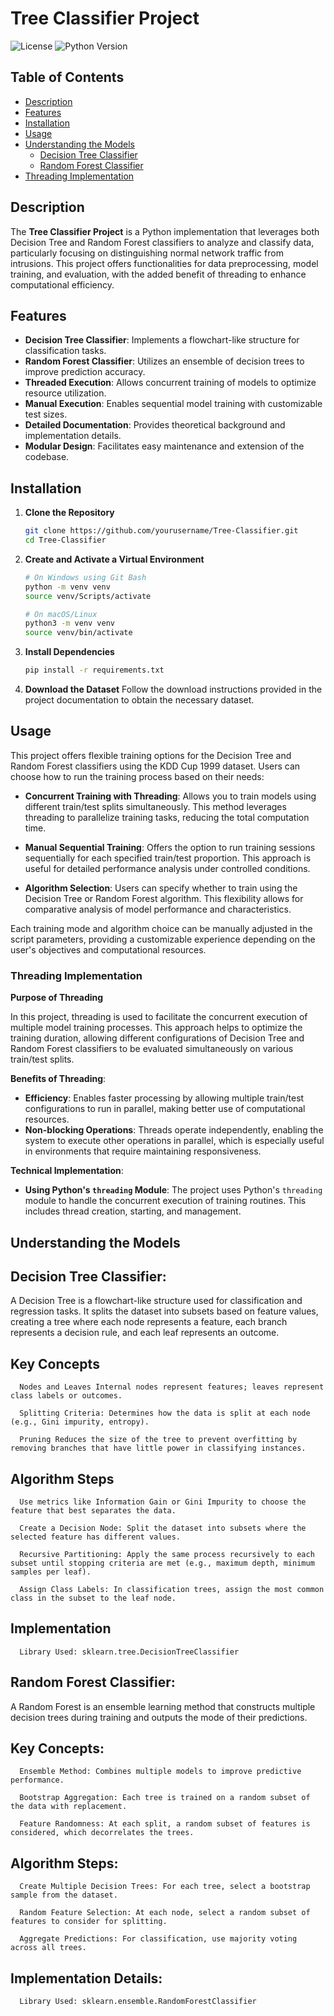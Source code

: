 # Tree Classifier Project

![License](https://img.shields.io/github/license/davidgvad/Tree-Classifier)
![Python Version](https://img.shields.io/badge/python-3.8%2B-blue)

## Table of Contents
- [Description](#description)
- [Features](#features)
- [Installation](#installation)
- [Usage](#usage)
- [Understanding the Models](#understanding-the-models)
  - [Decision Tree Classifier](#decision-tree-classifier)
  - [Random Forest Classifier](#random-forest-classifier)
- [Threading Implementation](#threading-implementation)


## Description
The **Tree Classifier Project** is a Python implementation that leverages both Decision Tree and Random Forest classifiers to analyze and classify data, particularly focusing on distinguishing normal network traffic from intrusions. This project offers functionalities for data preprocessing, model training, and evaluation, with the added benefit of threading to enhance computational efficiency.


## Features
- **Decision Tree Classifier**: Implements a flowchart-like structure for classification tasks.
- **Random Forest Classifier**: Utilizes an ensemble of decision trees to improve prediction accuracy.
- **Threaded Execution**: Allows concurrent training of models to optimize resource utilization.
- **Manual Execution**: Enables sequential model training with customizable test sizes.
- **Detailed Documentation**: Provides theoretical background and implementation details.
- **Modular Design**: Facilitates easy maintenance and extension of the codebase.

## Installation

1. **Clone the Repository**
    ```bash
    git clone https://github.com/yourusername/Tree-Classifier.git
    cd Tree-Classifier
    ```

2. **Create and Activate a Virtual Environment**
    ```bash
    # On Windows using Git Bash
    python -m venv venv
    source venv/Scripts/activate

    # On macOS/Linux
    python3 -m venv venv
    source venv/bin/activate
    ```

3. **Install Dependencies**
    ```bash
    pip install -r requirements.txt
    ```

4. **Download the Dataset**
    Follow the download instructions provided in the project documentation to obtain the necessary dataset.


## Usage

This project offers flexible training options for the Decision Tree and Random Forest classifiers using the KDD Cup 1999 dataset. Users can choose how to run the training process based on their needs:

- **Concurrent Training with Threading**: Allows you to train models using different train/test splits simultaneously. This method leverages threading to parallelize training tasks, reducing the total computation time.

- **Manual Sequential Training**: Offers the option to run training sessions sequentially for each specified train/test proportion. This approach is useful for detailed performance analysis under controlled conditions.

- **Algorithm Selection**: Users can specify whether to train using the Decision Tree or Random Forest algorithm. This flexibility allows for comparative analysis of model performance and characteristics.

Each training mode and algorithm choice can be manually adjusted in the script parameters, providing a customizable experience depending on the user's objectives and computational resources.

<!-- Adding extra newlines for spacing -->

<!-- Adding extra newlines for spacing -->

### Threading Implementation

<!-- Adding extra newlines for spacing -->

**Purpose of Threading**

In this project, threading is used to facilitate the concurrent execution of multiple model training processes. This approach helps to optimize the training duration, allowing different configurations of Decision Tree and Random Forest classifiers to be evaluated simultaneously on various train/test splits.

**Benefits of Threading**:

- **Efficiency**: Enables faster processing by allowing multiple train/test configurations to run in parallel, making better use of computational resources.
- **Non-blocking Operations**: Threads operate independently, enabling the system to execute other operations in parallel, which is especially useful in environments that require maintaining responsiveness.

**Technical Implementation**:

- **Using Python's `threading` Module**: The project uses Python's `threading` module to handle the concurrent execution of training routines. This includes thread creation, starting, and management.


## Understanding the Models

<!-- Adding extra newlines for spacing -->
<!-- Adding extra newlines for spacing -->
<!-- Adding extra newlines for spacing -->
<!-- Adding extra newlines for spacing -->
<!-- Adding extra newlines for spacing -->
<!-- Adding extra newlines for spacing -->

  ## Decision Tree Classifier:
  
  A Decision Tree is a flowchart-like structure used for classification and regression tasks. It splits the dataset into subsets based on feature values, creating a tree where each node represents a feature, 
  each branch represents a decision rule, and each leaf represents an outcome.
  
  ## Key Concepts
  
      Nodes and Leaves Internal nodes represent features; leaves represent class labels or outcomes.
  
      Splitting Criteria: Determines how the data is split at each node (e.g., Gini impurity, entropy).
  
      Pruning Reduces the size of the tree to prevent overfitting by removing branches that have little power in classifying instances.
  
  ## Algorithm Steps

      Use metrics like Information Gain or Gini Impurity to choose the feature that best separates the data.
     
      Create a Decision Node: Split the dataset into subsets where the selected feature has different values.
      
      Recursive Partitioning: Apply the same process recursively to each subset until stopping criteria are met (e.g., maximum depth, minimum samples per leaf).
     
      Assign Class Labels: In classification trees, assign the most common class in the subset to the leaf node.
  
  ## Implementation
  
      Library Used: sklearn.tree.DecisionTreeClassifier


  ## Random Forest Classifier:

  A Random Forest is an ensemble learning method that constructs multiple decision trees during training and outputs the mode of their predictions.

  ## Key Concepts:

      Ensemble Method: Combines multiple models to improve predictive performance.

      Bootstrap Aggregation: Each tree is trained on a random subset of the data with replacement.

      Feature Randomness: At each split, a random subset of features is considered, which decorrelates the trees.

  ## Algorithm Steps:

      Create Multiple Decision Trees: For each tree, select a bootstrap sample from the dataset.

      Random Feature Selection: At each node, select a random subset of features to consider for splitting.

      Aggregate Predictions: For classification, use majority voting across all trees.

  ## Implementation Details:

      Library Used: sklearn.ensemble.RandomForestClassifier

